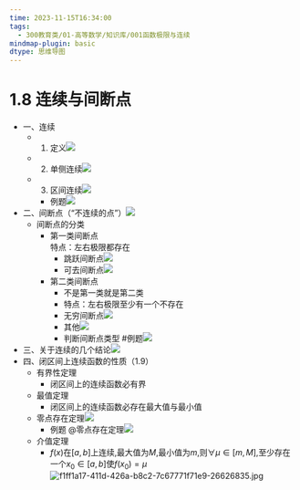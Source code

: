 ```yaml
---
time: 2023-11-15T16:34:00
tags:
  - 300教育类/01-高等数学/知识库/001函数极限与连续
mindmap-plugin: basic
dtype: 思维导图
---
```


# 1.8 连续与间断点
- 一、连续  
    - 1. 定义![](https://api2.mubu.com/v3/document_image/2b9b05f2-3cdc-4e05-a2c0-2476e6370a1b-26626835.jpg)  
    - 2. 单侧连续![](https://api2.mubu.com/v3/document_image/51d3d824-360b-40d0-bf0f-238b7575d2dc-26626835.jpg)  
    - 3. 区间连续![](https://api2.mubu.com/v3/document_image/e11c27b4-25fa-463f-818f-a5f3b5e27694-26626835.jpg)  
        - 例题![](https://api2.mubu.com/v3/document_image/70bd741c-9de5-44a3-a9ee-0214f01de1bc-26626835.jpg)  
- 二、间断点（“不连续的点”）![](https://api2.mubu.com/v3/document_image/8d877e19-b128-4b3f-8fef-48e92d457c61-26626835.jpg)  
    - 间断点的分类  
        - 第一类间断点  
            特点：左右极限都存在
            - 跳跃间断点![](https://api2.mubu.com/v3/document_image/c72a5bc7-6386-4946-a34b-8e4ad3dafcda-26626835.jpg)  
            - 可去间断点![](https://api2.mubu.com/v3/document_image/a7085a80-b1cc-4e82-82e4-8500b0e3d559-26626835.jpg)  
        - 第二类间断点  
            - 不是第一类就是第二类  
            - 特点：左右极限至少有一个不存在
            - 无穷间断点![](https://api2.mubu.com/v3/document_image/33fcc2e1-2eaa-4057-9e12-23099bf49b84-26626835.jpg)  
            - 其他![](https://api2.mubu.com/v3/document_image/905c8d17-8031-4ef1-bf72-5b411da169dc-26626835.jpg)  
            - 判断间断点类型 #例题![](https://api2.mubu.com/v3/document_image/7d571585-d1fd-45fe-bd61-de308d62b42f-26626835.jpg)  
- 三、关于连续的几个结论![](https://api2.mubu.com/v3/document_image/ca07b1dc-23df-43bb-bba2-3c47e9b2266e-26626835.jpg)  
- 四、闭区间上连续函数的性质（1.9）  
    - 有界性定理  
        - 闭区间上的连续函数必有界  
    - 最值定理  
        - 闭区间上的连续函数必存在最大值与最小值  
    - 零点存在定理![](https://api2.mubu.com/v3/document_image/dce9e7a6-6ff4-493e-aa39-09dc4f8b764d-26626835.jpg)  
        - 例题 @零点存在定理![](https://api2.mubu.com/v3/document_image/6f36d669-544d-4622-baf5-f4dd511c3e4e-26626835.jpg)  
    - 介值定理
        - $f(x)$在$[a,b]$上连续,最大值为$M$,最小值为$m$,则$\forall\mu\in\left[m,M\right]$,至少存在一个$x_0\in\left[a,b\right]$使$f(x_0)=\mu$![f1ff1a17-411d-426a-b8c2-7c67771f71e9-26626835.jpg](https://api2.mubu.com/v3/document_image/f1ff1a17-411d-426a-b8c2-7c67771f71e9-26626835.jpg)